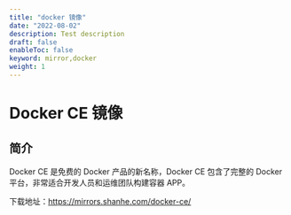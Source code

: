 ```yaml
---
title: "docker 镜像"
date: "2022-08-02"
description: Test description
draft: false
enableToc: false
keyword: mirror,docker
weight: 1
---
```


# Docker CE 镜像

## 简介

Docker CE 是免费的 Docker 产品的新名称，Docker CE 包含了完整的 Docker 平台，非常适合开发人员和运维团队构建容器 APP。

下载地址：https://mirrors.shanhe.com/docker-ce/
